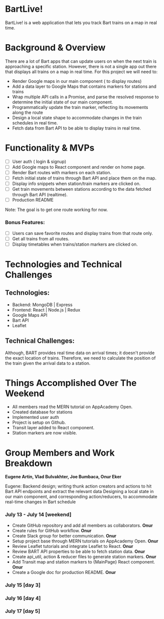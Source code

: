 # BartLive!

BartLive! is a web application that lets you track Bart trains on a map in real time. 

# Background & Overview

There are a lot of Bart apps that can update users on when the next train is approaching a specific station. However,  there is not a single app out there that displays all trains on a map in real time. For this project we will need to:

* Render Google maps in our main component ( to display routes)
* Add a data layer to Google Maps that contains markers for stations and trains
* Wrap multiple API calls in a Promise, and parse the resolved response to determine the initial state of our main component.
* Programmatically update the train marker, reflecting its movements along the route
* Design a local state shape to accommodate changes in the train schedules in real time.
* Fetch data from Bart API to be able to display trains in real time.


# Functionality & MVPs

- [ ] User auth ( login & signup)
- [ ] Add Google maps to React component and render on home page.
- [ ] Render Bart routes with markers on each station.
- [ ] Fetch initial state of trains through Bart API and place them on the map.
- [ ] Display info snippets when station/train markers are clicked on.
- [ ] Get train movements between stations according to the data fetched through Bart API (realtime).
- [ ] Production README

Note: The goal is to get one route working for now.

### Bonus Features:

- [ ] Users can save favorite routes and display trains from that route only.
- [ ] Get all trains from all routes.
- [ ] Display timetables when trains/station markers are clicked on.

# Technologies and Technical Challenges

## Technologies:

- Backend: MongoDB | Express
- Frontend: React | Node.js | Redux
- Google Maps API
- Bart API
- Leaflet

## Technical Challenges:

Although, BART provides real time data on arrival times; it doesn't provide the exact location of trains. Therefore, we need to calculate the position of the train given the arrival data to a station. 

# Things Accomplished Over The Weekend

* All members read the MERN tutorial on AppAcademy Open.
* Created database for stations
* Implemented user auth
* Project is setup on Github.
* Transit layer added to React component.
* Station markers are now visible.


# Group Members and Work Breakdown

**Eugene Artin, Vlad Bulvakhter, Joe Bumbaca, Onur Eker**

Eugene: Backend design; writing thunk action creators and actions to hit Bart API endpoints and extract the relevant data
Designing a local state in our main component, and corresponding action/reducers, to accommodate real-time changes in Bart schedule

### July 13 - July 14 [weekend]

* Create GitHub repository and add all members as collaborators. **Onur**
* Create rules for GitHub workflow. **Onur**
* Create Slack group for better communication. **Onur**
* Setup project base through MERN tutorials on AppAcademy Open. **Onur**
* Review Leaflet tutorials and integrate Leaflet to React. **Onur**
* Review BART API properties to be able to fetch station data. **Onur**
* Create api_util, action & reducer files to generate station markers. **Onur**
* Add Transit map and station markers to {MainPage} React component. **Onur**
* Create a Google doc for production README. **Onur**


###  July 15 [day 3]




###  July 16 [day 4]




###  July 17 [day 5]
